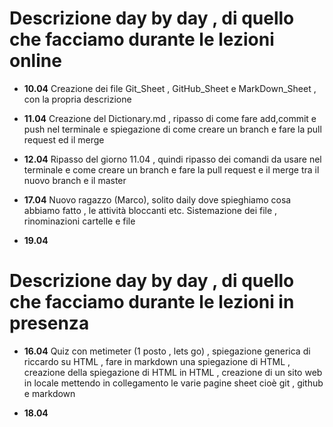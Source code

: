 # Descrizione day by day , di quello che facciamo durante le lezioni online

- **10.04**
Creazione dei file Git_Sheet , GitHub_Sheet e MarkDown_Sheet , con la propria descrizione

- **11.04**
Creazione del Dictionary.md , ripasso di come fare add,commit e push nel terminale e spiegazione di come creare un branch e fare la pull request ed il merge

- **12.04**
Ripasso del giorno 11.04 , quindi ripasso dei comandi da usare nel terminale e come creare un branch e fare la pull request e il merge tra il nuovo branch e il master

- **17.04**
Nuovo ragazzo (Marco), solito daily dove spieghiamo cosa abbiamo fatto , le attività bloccanti etc. Sistemazione dei file , rinominazioni cartelle e file 

- **19.04**

# Descrizione day by day , di quello che facciamo durante le lezioni in presenza

- **16.04**
Quiz con metimeter (1 posto , lets go) , spiegazione generica di riccardo su HTML , fare in markdown una spiegazione di HTML , creazione della spiegazione di HTML in HTML , creazione di un sito web in locale mettendo in collegamento le varie pagine sheet cioè git , github e markdown

- **18.04**
